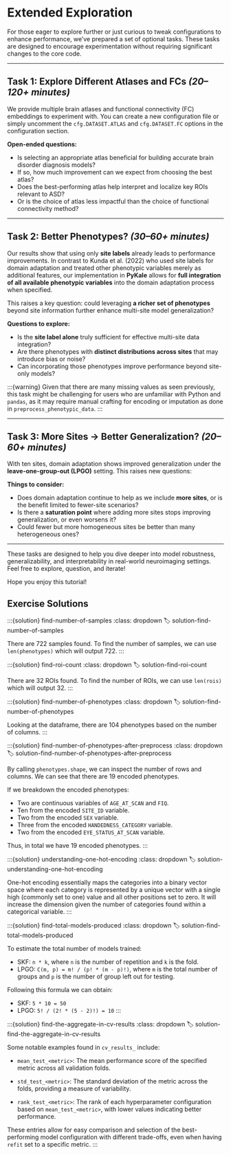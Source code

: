 # Extended Exploration

For those eager to explore further or just curious to tweak configurations to enhance performance, we’ve prepared a set of optional tasks. These tasks are designed to encourage experimentation without requiring significant changes to the core code.

---

## Task 1: Explore Different Atlases and FCs *(20–120+ minutes)*

We provide multiple brain atlases and functional connectivity (FC) embeddings to experiment with. You can create a new configuration file or simply uncomment the `cfg.DATASET.ATLAS` and `cfg.DATASET.FC` options in the configuration section.

**Open-ended questions:**

- Is selecting an appropriate atlas beneficial for building accurate brain disorder diagnosis models?
- If so, how much improvement can we expect from choosing the best atlas?
- Does the best-performing atlas help interpret and localize key ROIs relevant to ASD?
- Or is the choice of atlas less impactful than the choice of functional connectivity method?

---

## Task 2: Better Phenotypes? *(30–60+ minutes)*

Our results show that using only **site labels** already leads to performance improvements. In contrast to Kunda et al. (2022) who used site labels for domain adaptation and treated other phenotypic variables merely as additional features, our implementation in **PyKale** allows for **full integration of all available phenotypic variables** into the domain adaptation process when specified.

This raises a key question: could leveraging **a richer set of phenotypes** beyond site information further enhance multi-site model generalization?

**Questions to explore:**

- Is the **site label alone** truly sufficient for effective multi-site data integration?
- Are there phenotypes with **distinct distributions across sites** that may introduce bias or noise?
- Can incorporating those phenotypes improve performance beyond site-only models?

:::{warning}
Given that there are many missing values as seen previously, this task might be challenging for users who are unfamiliar with Python and `pandas`, as it may require manual crafting for encoding or imputation as done in `preprocess_phenotypic_data`.
:::

---

## Task 3: More Sites → Better Generalization? *(20–60+ minutes)*

With ten sites, domain adaptation shows improved generalization under the **leave-one-group-out (LPGO)** setting. This raises new questions:

**Things to consider:**

- Does domain adaptation continue to help as we include **more sites**, or is the benefit limited to fewer-site scenarios?
- Is there a **saturation point** where adding more sites stops improving generalization, or even worsens it?
- Could fewer but more homogeneous sites be better than many heterogeneous ones?

---

These tasks are designed to help you dive deeper into model robustness, generalizability, and interpretability in real-world neuroimaging settings. Feel free to explore, question, and iterate!

Hope you enjoy this tutorial!

## Exercise Solutions

:::{solution} find-number-of-samples
:class: dropdown
:label: solution-find-number-of-samples

There are 722 samples found. To find the number of samples,
we can use `len(phenotypes)` which will output 722.
:::

:::{solution} find-roi-count
:class: dropdown
:label: solution-find-roi-count

There are 32 ROIs found. To find the number of ROIs,
we can use `len(rois)` which will output 32.
:::

:::{solution} find-number-of-phenotypes
:class: dropdown
:label: solution-find-number-of-phenotypes

Looking at the dataframe, there are 104 phenotypes based on
the number of columns.
:::

:::{solution} find-number-of-phenotypes-after-preprocess
:class: dropdown
:label: solution-find-number-of-phenotypes-after-preprocess

By calling `phenotypes.shape`, we can inspect the number
of rows and columns. We can see that there are 19 encoded
phenotypes.

If we breakdown the encoded phenotypes:

- Two are continuous variables of `AGE_AT_SCAN` and `FIQ`.
- Ten from the encoded `SITE_ID` variable.
- Two from the encoded `SEX` variable.
- Three from the encoded `HANDEDNESS_CATEGORY` variable.
- Two from the encoded `EYE_STATUS_AT_SCAN` variable.

Thus, in total we have 19 encoded phenotypes.
:::

:::{solution} understanding-one-hot-encoding
:class: dropdown
:label: solution-understanding-one-hot-encoding

One-hot encoding essentially maps the categories into a binary vector space where each category is represented by a unique vector with a single high (commonly set to one) value and all other positions set to zero. It will increase the dimension given the number of categories found within a categorical variable.
:::

:::{solution} find-total-models-produced
:class: dropdown
:label: solution-find-total-models-produced

To estimate the total number of models trained:
- SKF: `n * k`, where `n` is the number of repetition and `k` is the fold.
- LPGO: `C(m, p) = m! / (p! * (m - p)!)`, where `m` is the total number of groups and `p` is the number of group left out for testing.

Following this formula we can obtain:
- SKF: `5 * 10 = 50`
- LPGO: `5! / (2! * (5 - 2)!) = 10`
:::

:::{solution} find-the-aggregate-in-cv-results
:class: dropdown
:label: solution-find-the-aggregate-in-cv-results

Some notable examples found in `cv_results_` include:

- `mean_test_<metric>`: The mean performance score of the specified metric across all validation folds.

- `std_test_<metric>`: The standard deviation of the metric across the folds, providing a measure of variability.

- `rank_test_<metric>`: The rank of each hyperparameter configuration based on `mean_test_<metric>`, with lower values indicating better performance.

These entries allow for easy comparison and selection of the best-performing model configuration with different trade-offs, even when having `refit` set to a specific metric.
:::
